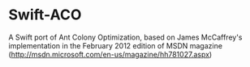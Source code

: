Swift-ACO
=========

A Swift port of Ant Colony Optimization, based on James McCaffrey's implementation in the February 2012 edition of MSDN magazine (http://msdn.microsoft.com/en-us/magazine/hh781027.aspx)
